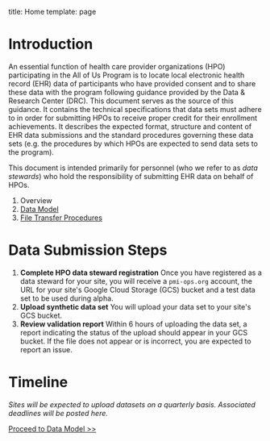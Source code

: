 title: Home
template: page

# Introduction

An essential function of health care provider organizations (HPO) participating in the All of Us Program is to 
locate local electronic health record (EHR) data of participants who have provided consent and to share these data 
with the program following guidance provided by the Data & Research Center (DRC). This document serves as the source
of this guidance. It contains the technical specifications that data sets must adhere to in order for submitting HPOs 
to receive proper credit for their enrollment achievements. It describes the expected format, structure and content of 
EHR data submissions and the standard procedures governing these data sets (e.g. the procedures by which HPOs are 
expected to send data sets to the program).

This document is intended primarily for personnel (who we refer to as _data stewards_) who hold the responsibility 
of submitting EHR data on behalf of HPOs.

 1. Overview
 1. [Data Model](data_model.md)
 1. [File Transfer Procedures](file_transfer_procedures.md)

# Data Submission Steps

1. __Complete HPO data steward registration__ Once you have registered as a data steward for your site, you will receive a `pmi-ops.org` account, the URL for your site's Google Cloud Storage (GCS) bucket and a test data set to be used during alpha.
1. __Upload synthetic data set__ You will upload your data set to your site's GCS bucket.
1. __Review validation report__ Within 6 hours of uploading the data set, a report indicating the status of the upload should appear in your GCS bucket. If the file does not appear or is incorrect, you are expected to report an issue.

# Timeline

_Sites will be expected to upload datasets on a quarterly basis. Associated deadlines will be posted here._ 

[Proceed to Data Model >>](data_model.md)
